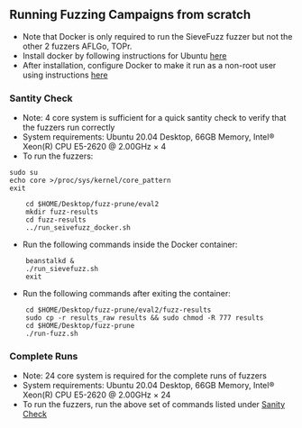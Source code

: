 ## Running Fuzzing Campaigns from scratch

- Note that Docker is only required to run the SieveFuzz fuzzer but not the other 2 fuzzers AFLGo, TOPr.
- Install docker by following instructions for Ubuntu [here](https://docs.docker.com/engine/install/ubuntu/)
- After installation, configure Docker to make it run as a non-root user using instructions [here](https://docs.docker.com/engine/install/linux-postinstall/)

### Santity Check

- Note: 4 core system is sufficient for a quick santity check to verify that the fuzzers run correctly
- System requirements: Ubuntu 20.04 Desktop, 66GB Memory, Intel® Xeon(R) CPU E5-2620 @ 2.00GHz × 4
- To run the fuzzers:

```
sudo su
echo core >/proc/sys/kernel/core_pattern
exit
```


```
    cd $HOME/Desktop/fuzz-prune/eval2
    mkdir fuzz-results
    cd fuzz-results
    ../run_seivefuzz_docker.sh
```

- Run the following commands inside the Docker container:

```
    beanstalkd &
    ./run_sievefuzz.sh
    exit
```

- Run the following commands after exiting the container:

```
    cd $HOME/Desktop/fuzz-prune/eval2/fuzz-results
    sudo cp -r results_raw results && sudo chmod -R 777 results
    cd $HOME/Desktop/fuzz-prune 
    ./run-fuzz.sh
```

### Complete Runs

- Note: 24 core system is required for the complete runs of fuzzers
- System requirements: Ubuntu 20.04 Desktop, 66GB Memory, Intel® Xeon(R) CPU E5-2620 @ 2.00GHz × 24
- To run the fuzzers, run the above set of commands listed under [Sanity Check](https://github.com/anonymousrdr/topr/tree/main/docs#santity-check)
